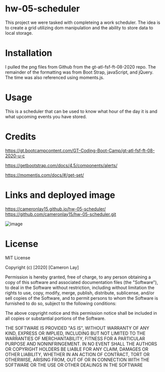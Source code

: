 # hw-05-scheduler

This project we were tasked with completeing a work scheduler. The idea is to create a grid utilizing dom manipulation and the ability to store data to local storage. 
# Installation

I pulled the png files from Github from the gt-atl-fsf-ft-08-2020 repo. The remainder of the formatting was from Boot Strap, javaScript, and jQuery. The time was also referenced using moments.js.

# Usage
This is a scheduler that can be used to know what hour of the day it is and what upcoming events you have stored.

# Credits
https://gt.bootcampcontent.com/GT-Coding-Boot-Camp/gt-atl-fsf-ft-08-2020-u-c

https://getbootstrap.com/docs/4.5/components/alerts/

https://momentjs.com/docs/#/get-set/

# Links and deployed image
https://cameronlay15.github.io/hw-05-scheduler/
https://github.com/cameronlay15/hw-05-scheduler.git

![image](https://user-images.githubusercontent.com/69812878/92999063-f8fc5600-f4eb-11ea-9ab1-5cb10fc82bf0.png)





# License
MIT License

Copyright (c) [2020] [Cameron Lay]

Permission is hereby granted, free of charge, to any person obtaining a copy
of this software and associated documentation files (the "Software"), to deal
in the Software without restriction, including without limitation the rights
to use, copy, modify, merge, publish, distribute, sublicense, and/or sell
copies of the Software, and to permit persons to whom the Software is
furnished to do so, subject to the following conditions:

The above copyright notice and this permission notice shall be included in all
copies or substantial portions of the Software.

THE SOFTWARE IS PROVIDED "AS IS", WITHOUT WARRANTY OF ANY KIND, EXPRESS OR
IMPLIED, INCLUDING BUT NOT LIMITED TO THE WARRANTIES OF MERCHANTABILITY,
FITNESS FOR A PARTICULAR PURPOSE AND NONINFRINGEMENT. IN NO EVENT SHALL THE
AUTHORS OR COPYRIGHT HOLDERS BE LIABLE FOR ANY CLAIM, DAMAGES OR OTHER
LIABILITY, WHETHER IN AN ACTION OF CONTRACT, TORT OR OTHERWISE, ARISING FROM,
OUT OF OR IN CONNECTION WITH THE SOFTWARE OR THE USE OR OTHER DEALINGS IN THE
SOFTWARE